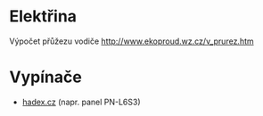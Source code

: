 # Elektřina

Výpočet přůžezu vodiče
http://www.ekoproud.wz.cz/v_prurez.htm

# Vypínače

* [hadex.cz](https://www.hadex.cz/_40dverni-vypinace-prepinace-tlacitka-do-aut-lodi-a-karavanu/) (napr. panel PN-L6S3)
